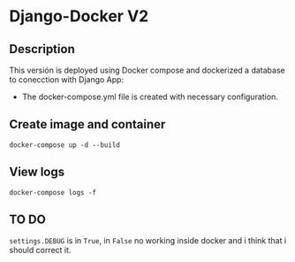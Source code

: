 # Django-Docker V2

## Description

This versión is deployed using Docker compose and dockerized a database to conecction with Django App:

- The docker-compose.yml file is created with necessary configuration.  

## Create image and container
`docker-compose up -d --build`

## View logs
`docker-compose logs -f`
## TO DO
`settings.DEBUG` is in `True`, in `False` no working inside docker and i think that i should correct it.
